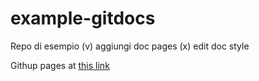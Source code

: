 # example-gitdocs


Repo di esempio
(v) aggiungi doc pages
(x) edit doc style

Githup pages at [this link](https://dbosetti.github.io/example-gitdocs/)

